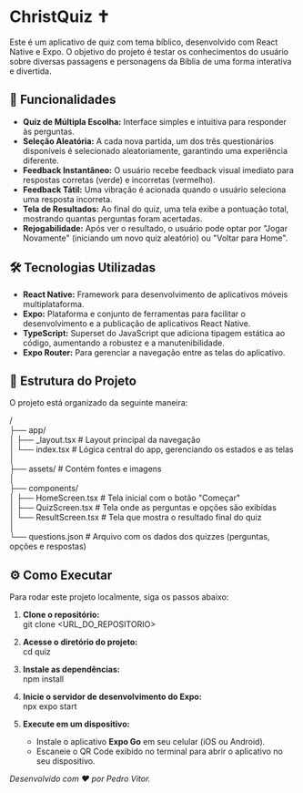 # **ChristQuiz ✝️**

Este é um aplicativo de quiz com tema bíblico, desenvolvido com React Native e Expo. O objetivo do projeto é testar os conhecimentos do usuário sobre diversas passagens e personagens da Bíblia de uma forma interativa e divertida.

## **🚀 Funcionalidades**

* **Quiz de Múltipla Escolha:** Interface simples e intuitiva para responder às perguntas.  
* **Seleção Aleatória:** A cada nova partida, um dos três questionários disponíveis é selecionado aleatoriamente, garantindo uma experiência diferente.  
* **Feedback Instantâneo:** O usuário recebe feedback visual imediato para respostas corretas (verde) e incorretas (vermelho).  
* **Feedback Tátil:** Uma vibração é acionada quando o usuário seleciona uma resposta incorreta.  
* **Tela de Resultados:** Ao final do quiz, uma tela exibe a pontuação total, mostrando quantas perguntas foram acertadas.  
* **Rejogabilidade:** Após ver o resultado, o usuário pode optar por "Jogar Novamente" (iniciando um novo quiz aleatório) ou "Voltar para Home".

## **🛠️ Tecnologias Utilizadas**

* **React Native:** Framework para desenvolvimento de aplicativos móveis multiplataforma.  
* **Expo:** Plataforma e conjunto de ferramentas para facilitar o desenvolvimento e a publicação de aplicativos React Native.  
* **TypeScript:** Superset do JavaScript que adiciona tipagem estática ao código, aumentando a robustez e a manutenibilidade.  
* **Expo Router:** Para gerenciar a navegação entre as telas do aplicativo.

## **📁 Estrutura do Projeto**

O projeto está organizado da seguinte maneira:

/  
├── app/  
│   ├── \_layout.tsx      \# Layout principal da navegação  
│   └── index.tsx        \# Lógica central do app, gerenciando os estados e as telas  
│  
├── assets/              \# Contém fontes e imagens  
│  
├── components/  
│   ├── HomeScreen.tsx     \# Tela inicial com o botão "Começar"  
│   ├── QuizScreen.tsx     \# Tela onde as perguntas e opções são exibidas  
│   └── ResultScreen.tsx   \# Tela que mostra o resultado final do quiz  
│  
└── questions.json       \# Arquivo com os dados dos quizzes (perguntas, opções e respostas)

## **⚙️ Como Executar**

Para rodar este projeto localmente, siga os passos abaixo:

1. **Clone o repositório:**  
   git clone \<URL\_DO\_REPOSITORIO\>

2. **Acesse o diretório do projeto:**  
   cd quiz

3. **Instale as dependências:**  
   npm install

4. **Inicie o servidor de desenvolvimento do Expo:**  
   npx expo start

5. **Execute em um dispositivo:**  
   * Instale o aplicativo **Expo Go** em seu celular (iOS ou Android).  
   * Escaneie o QR Code exibido no terminal para abrir o aplicativo no seu dispositivo.

*Desenvolvido com ❤️ por Pedro Vitor.*
